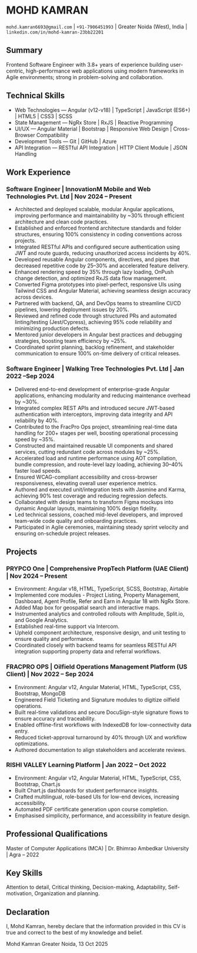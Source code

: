 # MOHD KAMRAN

`mohd.kamran6693@gmail.com` | `+91-7906451993` | Greater Noida (West), India | `linkedin.com/in/mohd-kamran-23bb22201`

## Summary

Frontend Software Engineer with 3.8+ years of experience building user-centric, high-performance web applications using modern frameworks in Agile environments; strong in problem-solving and collaboration.

## Technical Skills

- Web Technologies — Angular (v12-v18) | TypeScript | JavaScript (ES6+) | HTML5 | CSS3 | SCSS
- State Management — NgRx Store | RxJS | Reactive Programming
- UI/UX — Angular Material | Bootstrap | Responsive Web Design | Cross-Browser Compatibility
- Development Tools — Git | GitHub | Azure
- API Integration — RESTful API Integration | HTTP Client Module | JSON Handling

## Work Experience

### Software Engineer | InnovationM Mobile and Web Technologies Pvt. Ltd | Nov 2024 – Present

- Architected and deployed scalable, modular Angular applications, improving performance and maintainability by ~30% through efficient architecture and clean code practices.
- Established and enforced frontend architecture standards and folder structures, ensuring 100% consistency in coding conventions across projects.
- Integrated RESTful APIs and configured secure authentication using JWT and route guards, reducing unauthorized access incidents by 40%.
- Developed reusable Angular components, directives, and pipes that decreased repetitive code by 25–30% and accelerated feature delivery.
- Enhanced rendering speed by 35% through lazy loading, OnPush change detection, and optimized RxJS data flow management.
- Converted Figma prototypes into pixel-perfect, responsive UIs using Tailwind CSS and Angular Material, achieving seamless design accuracy across devices.
- Partnered with backend, QA, and DevOps teams to streamline CI/CD pipelines, lowering deployment issues by 20%.
- Reviewed and refined code through structured PRs and automated linting/testing (Jest/Cypress), achieving 95% code reliability and minimizing production defects.
- Mentored junior developers in Angular best practices and debugging strategies, boosting team efficiency by ~25%.
- Coordinated sprint planning, backlog refinement, and stakeholder communication to ensure 100% on-time delivery of critical releases.

### Software Engineer | Walking Tree Technologies Pvt. Ltd | Jan 2022 –Sep 2024

- Delivered end-to-end development of enterprise-grade Angular applications, enhancing modularity and reducing maintenance overhead by ~30%.
- Integrated complex REST APIs and introduced secure JWT-based authentication with interceptors, improving data integrity and API reliability by 40%.
- Contributed to the FracPro Ops project, streamlining real-time data handling for 200+ stages per well, boosting operational processing speed by ~35%.
- Constructed and maintained reusable UI components and shared services, cutting redundant code across modules by ~25%.
- Accelerated load and runtime performance using AOT compilation, bundle compression, and route-level lazy loading, achieving 30–40% faster load speeds.
- Ensured WCAG-compliant accessibility and cross-browser responsiveness, elevating overall user experience metrics.
- Authored and executed unit/integration tests with Jasmine and Karma, achieving 90% test coverage and reducing regression defects.
- Collaborated with design teams to transform Figma mockups into dynamic Angular layouts, maintaining 100% design fidelity.
- Led technical sessions, coached mid-level developers, and improved team-wide code quality and onboarding practices.
- Participated in Agile ceremonies, maintaining steady sprint velocity and ensuring on-schedule project releases.

## Projects

### PRYPCO One | Comprehensive PropTech Platform (UAE Client) | Nov 2024 – Present

- Environment: Angular v18, HTML, TypeScript, SCSS, Bootstrap, Airtable
- Implemented core modules - Project Listing, Property Management, Dashboard, Agent Profile, Refer and Earn in Angular 18 with NgRx Store.
- Added Map box for geospatial search and interactive maps.
- Instrumented analytics and controlled rollouts with Amplitude, Split.io, and Google Analytics.
- Established real-time support via Intercom.
- Upheld component architecture, responsive design, and unit testing to ensure quality and performance.
- Coordinated closely with backend teams for seamless RESTful API integration supporting property data and referral workflows.

### FRACPRO OPS | Oilfield Operations Management Platform (US Client) | Nov 2022 – Sep 2024

- Environment: Angular v12, Angular Material, HTML, TypeScript, CSS, Bootstrap, MongoDB
- Engineered Field Ticketing and Signature modules to digitize oilfield operations.
- Built real-time validations and secure DocuSign-style signature flows to ensure accuracy and traceability.
- Enabled offline-first workflows with IndexedDB for low-connectivity data entry.
- Reduced ticket-approval turnaround by 40% through UX and workflow optimizations.
- Authored documentation to align stakeholders and accelerate reviews.

### RISHI VALLEY Learning Platform | Jan 2022 – Oct 2022

- Environment: Angular v12, Angular Material, HTML, TypeScript, CSS, Bootstrap, Chart.js
- Built Chart.js dashboards for student performance insights.
- Crafted multilingual, role-based UIs for low-end devices, increasing accessibility.
- Automated PDF certificate generation upon course completion.
- Emphasised simplicity, performance, and accessibility in feature design.

## Professional Qualifications

Master of Computer Applications (MCA) | Dr. Bhimrao Ambedkar University |  Agra – 2022

## Key Skills

Attention to detail, Critical thinking, Decision-making, Adaptability, Self-motivation, Organization and planning.

## Declaration

I, Mohd Kamran, hereby declare that the information provided in this CV is true and correct to the best of my knowledge and belief.

Mohd Kamran
Greater Noida, 13 Oct 2025
